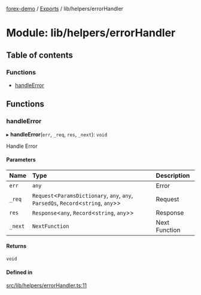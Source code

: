 [forex-demo](../README.md) / [Exports](../modules.md) / lib/helpers/errorHandler

# Module: lib/helpers/errorHandler

## Table of contents

### Functions

- [handleError](lib_helpers_errorHandler.md#handleerror)

## Functions

### handleError

▸ **handleError**(`err`, `_req`, `res`, `_next`): `void`

Handle Error

#### Parameters

| Name    | Type                                                                                 | Description   |
| :------ | :----------------------------------------------------------------------------------- | :------------ |
| `err`   | `any`                                                                                | Error         |
| `_req`  | `Request`<`ParamsDictionary`, `any`, `any`, `ParsedQs`, `Record`<`string`, `any`\>\> | Request       |
| `res`   | `Response`<`any`, `Record`<`string`, `any`\>\>                                       | Response      |
| `_next` | `NextFunction`                                                                       | Next Function |

#### Returns

`void`

#### Defined in

[src/lib/helpers/errorHandler.ts:11](https://github.com/suphero/forex-demo/blob/2d16766/src/lib/helpers/errorHandler.ts#L11)
